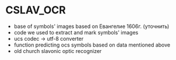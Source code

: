 # CSLAV_OCR
- base of symbols' images based on Евангелие 1606г. (уточнить)
- code we used to extract and mark symbols' images
- ucs codec -> utf-8 converter
- function predicting ocs symbols based on data mentioned above
- old church slavonic optic recognizer
